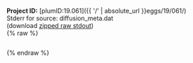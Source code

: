 **Project ID:** [plumID:19.061]({{ '/' | absolute_url }}eggs/19/061/)  
Stderr for source:  diffusion_meta.dat   
(download [zipped raw stdout](diffusion_meta.dat.plumed_master.stdout.txt.zip))  
{% raw %}
<pre>
</pre>
{% endraw %}
